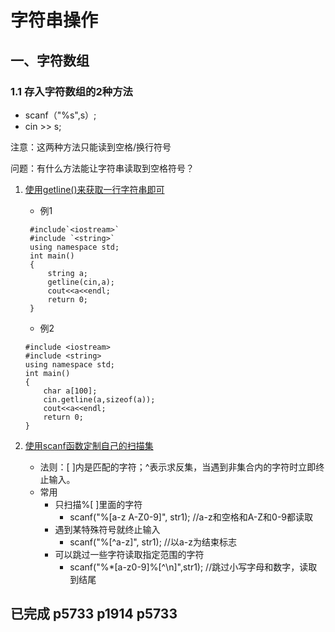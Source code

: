 # 字符串操作

## 一、字符数组

### 1.1 存入字符数组的2种方法

* scanf（"%s",s）;
* cin >> s;

注意：这两种方法只能读到空格/换行符号

问题：有什么方法能让字符串读取到空格符号？

1. [使用getline()来获取一行字符串即可](https://blog.csdn.net/henu1710252658/article/details/80173846?spm=1001.2101.3001.6650.1&utm_medium=distribute.pc_relevant.none-task-blog-2%7Edefault%7ECTRLIST%7ERate-1.pc_relevant_paycolumn_v3&depth_1-utm_source=distribute.pc_relevant.none-task-blog-2%7Edefault%7ECTRLIST%7ERate-1.pc_relevant_paycolumn_v3&utm_relevant_index=2)

   * 例1

   ```
    #include`<iostream>`
    #include `<string>`
    using namespace std;
    int main()
    {
        string a;
        getline(cin,a);
        cout<<a<<endl;
        return 0;
    }
   ```

   * 例2

   ```
   #include <iostream>
   #include <string>
   using namespace std;
   int main()
   {
       char a[100];
       cin.getline(a,sizeof(a));
       cout<<a<<endl;
       return 0;
   }

   ```
2. [使用scanf函数定制自己的扫描集]()

   * 法则：[ ]内是匹配的字符；^表示求反集，当遇到非集合内的字符时立即终止输入。
   * 常用
     * 只扫描%[ ]里面的字符
       * scanf("%[a-z A-Z0-9]", str1);	//a-z和空格和A-Z和0-9都读取
     * 遇到某特殊符号就终止输入
       * scanf("%[^a-z]", str1);		//以a-z为结束标志
     * 可以跳过一些字符读取指定范围的字符
       * scanf("%*[a-z0-9]%[^\n]",str1);	//跳过小写字母和数字，读取到结尾

## 已完成 p5733 p1914 p5733
